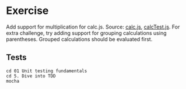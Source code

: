# Exercise

Add support for multiplication for calc.js. Source: [calc.js](https://gist.githubusercontent.com/jhartikainen/ef5055ad1b301bcba997/raw/2c94cd49dff2c2f774030a575e282a341dc67fcf/calc.js), [calcTest.js](https://gist.githubusercontent.com/jhartikainen/ef5055ad1b301bcba997/raw/f1b5067a876c81bdc37cf2efc5456581c7da98a3/calcTest.js). For extra challenge, try adding support for grouping calculations using parentheses. Grouped calculations should be evaluated first.



## Tests

```
cd 01 Unit testing fundamentals
cd 5. Dive into TDD
mocha
```

